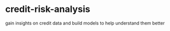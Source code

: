 # credit-risk-analysis
gain insights on credit data and build models to help understand them better
